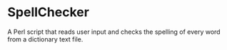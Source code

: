 SpellChecker
============

A Perl script that reads user input and checks the spelling of every word from a dictionary text file.
